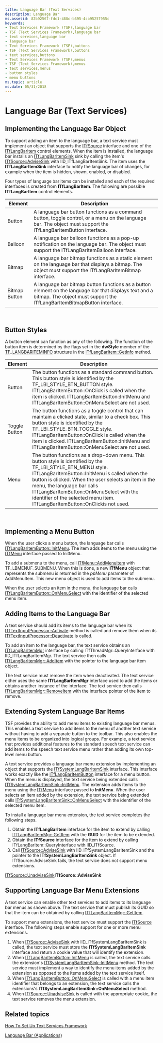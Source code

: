 ```yaml
---
title: Language Bar (Text Services)
description: Language Bar
ms.assetid: 82b92567-fdc1-488c-b395-4cb95257955c
keywords:
- Text Services Framework (TSF),language bar
- TSF (Text Services Framework),language bar
- text services,language bar
- language bar
- Text Services Framework (TSF),buttons
- TSF (Text Services Framework),buttons
- text services,buttons
- Text Services Framework (TSF),menus
- TSF (Text Services Framework),menus
- text services,menus
- button styles
- menu buttons
ms.topic: article
ms.date: 05/31/2018
---
```


# Language Bar (Text Services)

## Implementing the Language Bar Object

To support adding an item to the language bar, a text service must implement an object that supports the [ITfSource](/windows/desktop/api/msctf/nn-msctf-itfsource) interface and one of the [ITfLangBarItem](/windows/desktop/api/ctfutb/nn-ctfutb-itflangbaritem) control elements. When the item is installed, the language bar installs an [ITfLangBarItemSink](/windows/desktop/api/ctfutb/nn-ctfutb-itflangbaritemsink) sink by calling the item's [ITfSource::AdviseSink](/windows/desktop/api/msctf/nf-msctf-itfsource-advisesink) with IID\_ITfLangBarItemSink. The item uses the **ITfLangBarItemSink** interface to notify the language bar of changes, for example when the item is hidden, shown, enabled, or disabled.

Four types of language bar items can be installed and each of the required interfaces is created from **ITfLangBarItem**. The following are possible **ITfLangBarItem** control elements.



|   Element            |    Description                                                                                                                                                                               |
|---------------|-----------------------------------------------------------------------------------------------------------------------------------------------------------------------------------|
| Button        | A language bar button functions as a command button, toggle control, or a menu on the language bar. The object must support the ITfLangBarItemButton interface.                   |
| Balloon       | A language bar balloon functions as a pop-up notification on the language bar. The object must support the ITfLangBarItemBalloon interface.                                       |
| Bitmap        | A language bar bitmap functions as a static element on the language bar that displays a bitmap. The object must support the ITfLangBarItemBitmap interface.                       |
| Bitmap Button | A language bar bitmap button functions as a button element on the language bar that displays text and a bitmap. The object must support the ITfLangBarItemBitmapButton interface. |



 

## Button Styles

A button element can function as any of the following. The function of the button item is determined by the flags set in the **dwStyle** member of the [TF\_LANGBARITEMINFO](/windows/desktop/api/ctfutb/ns-ctfutb-tf_langbariteminfo) structure in the [ITfLangBarItem::GetInfo](/windows/desktop/api/ctfutb/nf-ctfutb-itflangbaritem-getinfo) method.



|    Element           |    Description                                                                                                                                                                                                                                                                                                                                                                                  |
|---------------|--------------------------------------------------------------------------------------------------------------------------------------------------------------------------------------------------------------------------------------------------------------------------------------------------------------------------------------------------------------------------------------|
| Button        | The button functions as a standard command button. This button style is identified by the TF\_LBI\_STYLE\_BTN\_BUTTON style. ITfLangBarItemButton::OnClick is called when the item is clicked. ITfLangBarItemButton::InitMenu and ITfLangBarItemButton::OnMenuSelect are not used.                                                                                                   |
| Toggle Button | The button functions as a toggle control that can maintain a clicked state, similar to a check box. This button style is identified by the TF\_LBI\_STYLE\_BTN\_TOGGLE style. ITfLangBarItemButton::OnClick is called when the item is clicked. ITfLangBarItemButton::InitMenu and ITfLangBarItemButton::OnMenuSelect are not used.                                                  |
| Menu          | The button functions as a drop-down menu. This button style is identified by the TF\_LBI\_STYLE\_BTN\_MENU style. ITfLangBarItemButton::InitMenu is called when the button is clicked. When the user selects an item in the menu, the language bar calls ITfLangBarItemButton::OnMenuSelect with the identifier of the selected menu item. ITfLangBarItemButton::OnClickis not used. |



 

## Implementing a Menu Button

When the user clicks a menu button, the language bar calls [ITfLangBarItemButton::InitMenu](/windows/desktop/api/Ctfutb/nf-ctfutb-itflangbaritembutton-initmenu). The item adds items to the menu using the [ITfMenu](/windows/desktop/api/ctfutb/nn-ctfutb-itfmenu) interface passed to InitMenu.

To add a submenu to the menu, call [ITfMenu::AddMenuItem](/windows/desktop/api/Ctfutb/nf-ctfutb-itfmenu-addmenuitem) with TF\_LBMENUF\_SUBMENU. When this is done, a new **ITfMenu** object that represents the submenu is returned in the *ppMenu* parameter of AddMenuItem. This new menu object is used to add items to the submenu.

When the user selects an item in the menu, the language bar calls [ITfLangBarItemButton::OnMenuSelect](/windows/desktop/api/Ctfutb/nf-ctfutb-itflangbaritembutton-onmenuselect) with the identifier of the selected menu item.

## Adding Items to the Language Bar

A text service should add its items to the language bar when its [ITfTextInputProcessor::Activate](/windows/desktop/api/msctf/nf-msctf-itftextinputprocessor-activate) method is called and remove them when its [ITfTextInputProcessor::Deactivate](/windows/desktop/api/msctf/nf-msctf-itftextinputprocessor-deactivate) is called.

To add an item to the language bar, the text service obtains an [ITfLangBarItemMgr](/windows/desktop/api/ctfutb/nn-ctfutb-itflangbaritemmgr) interface by calling ITfThreadMgr::QueryInterface with IID\_ITfLangBarItemMgr. The text service then calls [ITfLangBarItemMgr::AddItem](/windows/desktop/api/ctfutb/nf-ctfutb-itflangbaritemmgr-additem) with the pointer to the language bar item object.

The text service must remove the item when deactivated. The text service either uses the same **ITfLangBarItemMgr** interface used to add the items or obtains another instance of the interface. The text service then calls [ITfLangBarItemMgr::RemoveItem](/windows/desktop/api/ctfutb/nf-ctfutb-itflangbaritemmgr-removeitem) with the interface pointer of the item to remove.

## Extending System Language Bar Items

TSF provides the ability to add menu items to existing language bar menus. This enables a text service to add items to the menu of another text service without having to add a separate button to the toolbar. This also enables the menu items to be organized into logical groups. For example, a text service that provides additional features to the standard speech text service can add items to the speech text service menu rather than adding its own top-level menu button.

A text service provides a language bar menu extension by implementing an object that supports the [ITfSystemLangBarItemSink](/windows/desktop/api/ctfutb/nn-ctfutb-itfsystemlangbaritemsink) interface. This interface works exactly like the [ITfLangBarItemButton](/windows/desktop/api/Ctfutb/nn-ctfutb-itflangbaritembutton) interface for a menu button. When the menu is displayed, the text service being extended calls [ITfSystemLangBarItemSink::InitMenu](/windows/desktop/api/ctfutb/nf-ctfutb-itfsystemlangbaritemsink-initmenu). The extension adds items to the menu using the [ITfMenu](/windows/desktop/api/ctfutb/nn-ctfutb-itfmenu) interface passed to **InitMenu**. When the user selects an item added by the extension, the text service being extended calls [ITfSystemLangBarItemSink::OnMenuSelect](/windows/desktop/api/ctfutb/nf-ctfutb-itfsystemlangbaritemsink-onmenuselect) with the identifier of the selected menu item.

To install a language bar menu extension, the text service completes the following steps.

1.  Obtain the **ITfLangBarItem** interface for the item to extend by calling [ITfLangBarItemMgr::GetItem](/windows/desktop/api/ctfutb/nf-ctfutb-itflangbaritemmgr-getitem) with the **GUID** for the item to be extended.
2.  Obtain the **ITfSource** interface for the item to extend by calling ITfLangBarItem::QueryInterface with IID\_ITfSource.
3.  Call [ITfSource::AdviseSink](/windows/desktop/api/msctf/nf-msctf-itfsource-advisesink) with IID\_ITfSystemLangBarItemSink and the pointer to the **ITfSystemLangBarItemSink** object. If ITfSource::AdviseSink fails, the text service does not support menu extensions.

[ITfSource::UnadviseSink](/windows/desktop/api/msctf/nf-msctf-itfsource-unadvisesink)**ITfSource::AdviseSink**

## Supporting Language Bar Menu Extensions

A text service can enable other text services to add items to its language bar menus as shown above. The text service that must publish its GUID so that the item can be obtained by calling [ITfLangBarItemMgr::GetItem](/windows/desktop/api/ctfutb/nf-ctfutb-itflangbaritemmgr-getitem).

To support menu extensions, the text service must support the [ITfSource](/windows/desktop/api/msctf/nn-msctf-itfsource) interface. The following steps enable support for one or more menu extensions.

1.  When [ITfSource::AdviseSink](/windows/desktop/api/msctf/nf-msctf-itfsource-advisesink) with IID\_ITfSystemLangBarItemSink is called, the text service must store the **ITfSystemLangBarItemSink** interface and return a cookie value that will identify the extension.
2.  When [ITfLangBarItemButton::InitMenu](/windows/desktop/api/Ctfutb/nf-ctfutb-itflangbaritembutton-initmenu) is called, the text service calls the extension's [ITfSystemLangBarItemSink::InitMenu](/windows/desktop/api/ctfutb/nf-ctfutb-itfsystemlangbaritemsink-initmenu) method. The text service must implement a way to identify the menu items added by the extension as opposed to the items added by the text service itself.
3.  When [ITfLangBarItemButton::OnMenuSelect](/windows/desktop/api/Ctfutb/nf-ctfutb-itflangbaritembutton-onmenuselect) is called with a menu item identifier that belongs to an extension, the text service calls the extensions's **ITfSystemLangBarItemSink::OnMenuSelect** method.
4.  When [ITfSource::UnadviseSink](/windows/desktop/api/msctf/nf-msctf-itfsource-unadvisesink) is called with the appropriate cookie, the text service removes the menu extension.

## Related topics

<dl> <dt>

[How To Set Up Text Services Framework](how-to-set-up-tsf.md)
</dt> <dt>

[Language Bar (Applications)](language-bar-app.md)
</dt> </dl>

 

 
